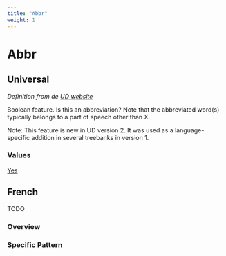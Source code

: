 ```yaml
---
title: "Abbr"
weight: 1
---
```


# Abbr

## Universal

*Definition from de [UD website](https://universaldependencies.org/u/feat/Abbr.html)*

Boolean feature. Is this an abbreviation? Note that the abbreviated word(s) typically belongs to a part of speech other than X.

Note: This feature is new in UD version 2. It was used as a language-specific addition in several treebanks in version 1.

### Values

[Yes](https://universaldependencies.org/u/feat/Abbr.html#Yes)

## French

TODO
### Overview

### Specific Pattern

